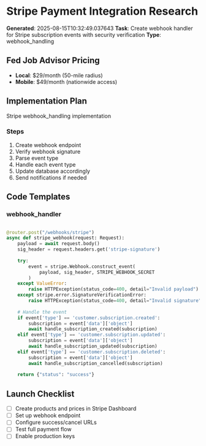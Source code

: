 # Stripe Payment Integration Research

**Generated**: 2025-08-15T10:32:49.037643
**Task**: Create webhook handler for Stripe subscription events with security verification
**Type**: webhook_handling

## Fed Job Advisor Pricing
- **Local**: $29/month (50-mile radius)
- **Mobile**: $49/month (nationwide access)

## Implementation Plan
Stripe webhook_handling implementation

### Steps
1. Create webhook endpoint
2. Verify webhook signature
3. Parse event type
4. Handle each event type
5. Update database accordingly
6. Send notifications if needed

## Code Templates
### webhook_handler
```python

@router.post("/webhooks/stripe")
async def stripe_webhook(request: Request):
    payload = await request.body()
    sig_header = request.headers.get('stripe-signature')
    
    try:
        event = stripe.Webhook.construct_event(
            payload, sig_header, STRIPE_WEBHOOK_SECRET
        )
    except ValueError:
        raise HTTPException(status_code=400, detail="Invalid payload")
    except stripe.error.SignatureVerificationError:
        raise HTTPException(status_code=400, detail="Invalid signature")
    
    # Handle the event
    if event['type'] == 'customer.subscription.created':
        subscription = event['data']['object']
        await handle_subscription_created(subscription)
    elif event['type'] == 'customer.subscription.updated':
        subscription = event['data']['object']
        await handle_subscription_updated(subscription)
    elif event['type'] == 'customer.subscription.deleted':
        subscription = event['data']['object']
        await handle_subscription_cancelled(subscription)
    
    return {"status": "success"}

```

## Launch Checklist
- [ ] Create products and prices in Stripe Dashboard
- [ ] Set up webhook endpoint
- [ ] Configure success/cancel URLs
- [ ] Test full payment flow
- [ ] Enable production keys
